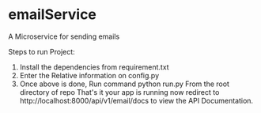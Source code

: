 # emailService
A Microservice for sending emails

Steps to run Project:
1. Install the dependencies from requirement.txt
2. Enter the Relative information on config.py
3. Once above is done, Run command python run.py From the root directory of repo
That's it your app is running now redirect to http://localhost:8000/api/v1/email/docs to view the API Documentation.
